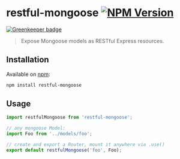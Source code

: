 # restful-mongoose [![NPM Version](http://img.shields.io/npm/v/restful-mongoose.svg?style=flat)](https://npmjs.com/package/restful-mongoose)

[![Greenkeeper badge](https://badges.greenkeeper.io/developit/restful-mongoose.svg)](https://greenkeeper.io/)

> Expose Mongoose models as RESTful Express resources.


## Installation

Available on [npm](https://npmjs.com/package/restful-mongoose):

```sh
npm install restful-mongoose
```


## Usage

```js
import restfulMongoose from 'restful-mongoose';

// any mongoose Model:
import Foo from '../models/foo';

// create and export a Router, mount it anywhere via .use()
export default restfulMongoose('foo', Foo);
```
